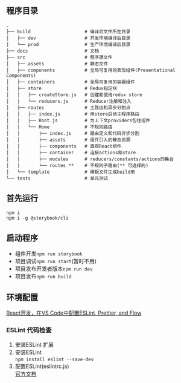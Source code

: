 ## 程序目录

```
.
├── build                    # 编译后文件所在目录
│   ├── dev                  # 开发环境编译后目录
|   └── prod                 # 生产环境编译后目录
├── docs                     # 文档
├── src                      # 程序源文件
│   ├── assets               # 静态文件
│   ├── components           # 全局可复用的表现组件(Presentational Components)
│   ├── containers           # 全局可复用的容器组件
│   ├── store                # Redux指定块
│   │   ├── createStore.js   # 创建和使用redux store
│   │   └── reducers.js      # Reducer注册和注入
│   ├── routes               # 主路由和异步分割点
│   │   ├── index.js         # 用store启动主程序路由
│   │   ├── Root.js          # 为上下文providers包住组件
│   │   └── Home             # 不规则路由
│   │       ├── index.js     # 路由定义和代码异步分割
│   │       ├── assets       # 组件引入的静态资源
│   │       ├── components   # 直观React组件
│   │       ├── container    # 连接actions和store
│   │       ├── modules      # reducers/constants/actions的集合
│   │       └── routes **    # 不规则子路由(** 可选择的)
│   └── template             # 模板文件生成build用
└── tests                    # 单元测试
```
## 首先运行
```
npm i
npm i -g @storybook/cli
```
## 启动程序
* 组件开发`npm run storybook`
* 项目调试`npm run start`(暂时不用)
* 项目发布开发者版本`npm run dev`
* 项目发布`npm run build`
## 环境配置
[React开发，在VS Code中配置ESLint, Prettier, and Flow](http://www.zcfy.cc/article/configure-eslint-prettier-and-flow-in-vs-code-for-react-development-2962.html)
### ESLint 代码检查
1. 安装ESLint 扩展
2. 安装ESLint    
`npm install eslint --save-dev`
3. 配置ESLint(eslintrc.js)    
[官方文档](http://eslint.cn/docs/user-guide/configuring)